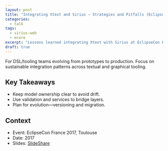 ```yaml
---
layout: post
title: "Integrating Xtext and Sirius — Strategies and Pitfalls (EclipseCon France 2017)"
categories:
  - talk
tags:
  - sirius-web
  - ecore
excerpt: "Lessons learned integrating Xtext with Sirius at EclipseCon France 2017—clean boundaries, robust sync, and maintainability."
draft: true
---
```


For DSL/tooling teams evolving from prototypes to production. Focus on sustainable integration patterns across textual and graphical tooling.

## Key Takeaways
- Keep model ownership clear to avoid drift.
- Use validation and services to bridge layers.
- Plan for evolution—versioning and migration.

## Context
- Event: EclipseCon France 2017, Toulouse
- Date: 2017
- Slides: [SlideShare](https://www.slideshare.net/cbrun/integrating-xtext-and-sirius-strategies-and-pitfalls)

